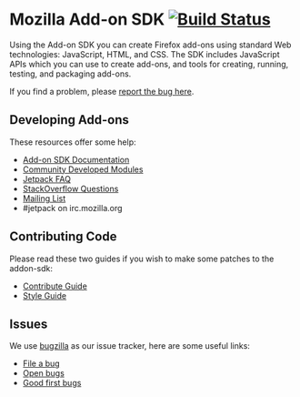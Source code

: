 # Mozilla Add-on SDK [![Build Status](https://travis-ci.org/mozilla/addon-sdk.png)](https://travis-ci.org/mozilla/addon-sdk)

Using the Add-on SDK you can create Firefox add-ons using standard Web technologies: JavaScript, HTML, and CSS. The SDK includes JavaScript APIs which you can use to create add-ons, and tools for creating, running, testing, and packaging add-ons.

If you find a problem, please [report the bug here](https://bugzilla.mozilla.org/enter_bug.cgi?product=Add-on%20SDK).

## Developing Add-ons

These resources offer some help:

* [Add-on SDK Documentation](https://developer.mozilla.org/en-US/Add-ons/SDK)
* [Community Developed Modules](https://github.com/mozilla/addon-sdk/wiki/Community-developed-modules)
* [Jetpack FAQ](https://wiki.mozilla.org/Jetpack/FAQ)
* [StackOverflow Questions](http://stackoverflow.com/questions/tagged/firefox-addon-sdk)
* [Mailing List](https://wiki.mozilla.org/Jetpack#Mailing_list)
* #jetpack on irc.mozilla.org

## Contributing Code

Please read these two guides if you wish to make some patches to the addon-sdk:

* [Contribute Guide](https://github.com/mozilla/addon-sdk/blob/master/CONTRIBUTING.md)
* [Style Guide](https://github.com/mozilla/addon-sdk/wiki/Coding-style-guide)

## Issues

We use [bugzilla](https://bugzilla.mozilla.org/) as our issue tracker, here are some useful links:

* [File a bug](https://bugzilla.mozilla.org/enter_bug.cgi?product=Add-on%20SDK)
* [Open bugs](https://bugzilla.mozilla.org/buglist.cgi?bug_status=UNCONFIRMED&bug_status=NEW&bug_status=ASSIGNED&bug_status=REOPENED&columnlist=bug_severity%2Cpriority%2Cassigned_to%2Cbug_status%2Ctarget_milestone%2Cresolution%2Cshort_desc%2Cchangeddate&product=Add-on%20SDK&query_format=advanced&order=priority)
* [Good first bugs](https://bugzilla.mozilla.org/buglist.cgi?status_whiteboard=[good+first+bug]&&resolution=---&product=Add-on+SDK)
